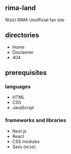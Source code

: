 ## rima-land
NiziU RIMA Unofficial fan site

## directories
- Home
- Disclaimer
- 404

## prerequisites
### languages
- HTML
- CSS
- JavaScript
### frameworks and libraries
- Next.js
- React
- CSS modules
- Sass (scss)